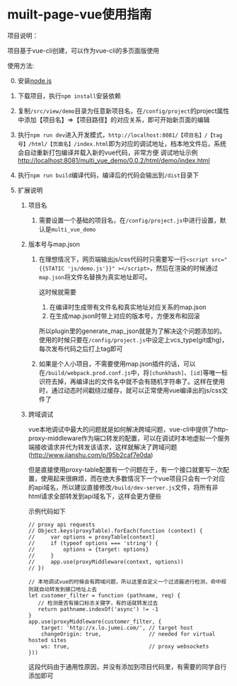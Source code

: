 #   muilt-page-vue使用指南

项目说明：

项目基于vue-cli创建，可以作为vue-cli的多页面版使用

使用方法:

0.  安装[node.js](https://nodejs.org/zh-cn/)

1.  下载项目，执行`npm install`安装依赖

2.  复制`/src/view/demo`目录为任意新项目名，在`/config/project`的project属性中添加【项目名】=>【项目路径】的对应关系，即可开始新页面的编辑

3.  执行`npm run dev`进入开发模式，`http://localhost:8081/【项目名】/【tag号】/html/【页面名】/index.html`即为对应的调试地址，档本地文件后，系统会自动重新打包编译并载入新的vue代码，非常方便
调试地址示例[http://localhost:8081/multi_vue_demo/0.0.2/html/demo/index.html](http://localhost:8081/multi_vue_demo/0.0.2/html/demo/index.html)

4.  执行`npm run build`编译代码，编译后的代码会输出到`/dist`目录下

5.  扩展说明
    1.  项目名
        1.  需要设置一个基础的项目名，在`/config/project.js`中进行设置，默认是`multi_vue_demo`
    2.  版本号与map.json
        1.  在理想情况下，网页端输出js/css代码时只需要写一行`<script src="{{STATIC 'js/demo.js'}}" ></script>`，然后在渲染的时候通过`map.json`将文件名替换为真实地址即可。

            这时候就需要

            1.  在编译时生成带有文件名和真实地址对应关系的map.json
            2.  在生成map.json时带上对应的版本号，方便发布和回滚

            所以plugin里的generate_map_json就是为了解决这个问题添加的。使用的时候只要在`/config/project.js`中设定上vcs_type(git或hg)，每次发布代码之后打上tag即可

        2.  如果是个人小项目，不需要使用map.json插件的话，可以在`/build/webpack.prod.conf.js`中，将`[chunkhash]`、`[id]`等唯一标识符去掉，再编译出的文件名中就不会有随机字符串了。这样在使用时，通过动态时间戳绕过缓存，就可以正常使用vue编译出的js/css文件了
    3.  跨域调试

        vue本地调试中最大的问题就是如何解决跨域问题，vue-cli中提供了http-proxy-middleware作为端口转发的配置，可以在调试时本地虚拟一个服务端接收请求并代为转发该请求，这样就解决了跨域问题(http://www.jianshu.com/p/95b2caf7e0da)

        但是直接使用proxy-table配置有一个问题在于，有一个接口就要写一次配置，使用起来很麻烦，而在绝大多数情况下一个vue项目只会有一个对应的api域名，所以建议直接修改`/build/dev-server.js`文件，将所有非html请求全部转发到api域名下，这样会更方便些

        示例代码如下

            // proxy api requests
            // Object.keys(proxyTable).forEach(function (context) {
            //     var options = proxyTable[context]
            //     if (typeof options === 'string') {
            //         options = {target: options}
            //     }
            //     app.use(proxyMiddleware(context, options))
            // })

            // 本地调试vue的时候会有跨域问题，所以这里自定义一个过滤器进行检测，命中规则就自动转发到接口地址上去
            let customer_filter = function (pathname, req) {
               // 检测是否有接口标志关键字，有的话就转发过去
               return pathname.indexOf('async') != -1
            }
            app.use(proxyMiddleware(customer_filter, {
                target: 'http://x.lo.jumei.com/', // target host
                changeOrigin: true,               // needed for virtual hosted sites
                ws: true,                         // proxy websockets
            }))

        这段代码由于通用性原因，并没有添加到项目代码里，有需要的同学自行添加即可